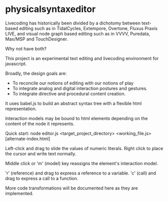 # physicalsyntaxeditor

Livecoding has historically been divided by a dichotomy between text-based editing such as in TidalCycles, Extempore, Overtone, Fluxus Praxis LIVE, 
and visual node graph based editing such as in VVVV, Puredata, Max/MSP and TouchDesigner.

Why not have both?

This project is an experimental text editing and livecoding environment for javascript.

Broadly, the design goals are:
* To reconcile our notions of editing with our notions of play
* To integrate analog and digital interaction postures and gestures.
* To integrate directive and procedural content creation.

It uses babel.js to build an abstract syntax tree with a flexible html representation.

Interaction models may be bound to html elements depending on the content of the node it represents.

Quick start:
node editor.js <target_project_directory> <working_file.js> [alternate-index.html]

Left-click and drag to slide the values of numeric literals.
Right click to place the cursor and write text normally.

Middle click or 'm' (model) key reassigns the element's interaction model.

'r' (reference) and drag to express a reference to a variable.
'c' (call) and drag to express a call to a function.

More code transformations will be documented here as they are implemented.

